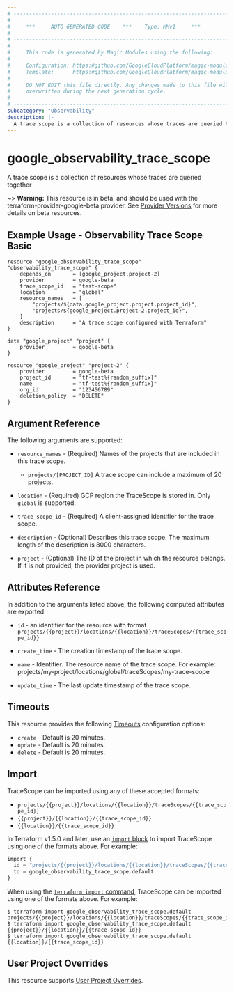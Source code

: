 ```yaml
---
# ----------------------------------------------------------------------------
#
#     ***     AUTO GENERATED CODE    ***    Type: MMv1     ***
#
# ----------------------------------------------------------------------------
#
#     This code is generated by Magic Modules using the following:
#
#     Configuration: https:#github.com/GoogleCloudPlatform/magic-modules/tree/main/mmv1/products/observability/TraceScope.yaml
#     Template:      https:#github.com/GoogleCloudPlatform/magic-modules/tree/main/mmv1/templates/terraform/resource.html.markdown.tmpl
#
#     DO NOT EDIT this file directly. Any changes made to this file will be
#     overwritten during the next generation cycle.
#
# ----------------------------------------------------------------------------
subcategory: "Observability"
description: |-
  A trace scope is a collection of resources whose traces are queried together
---
```


# google_observability_trace_scope

A trace scope is a collection of resources whose traces are queried together

~> **Warning:** This resource is in beta, and should be used with the terraform-provider-google-beta provider.
See [Provider Versions](https://terraform.io/docs/providers/google/guides/provider_versions.html) for more details on beta resources.


## Example Usage - Observability Trace Scope Basic


```hcl
resource "google_observability_trace_scope" "observability_trace_scope" {
    depends_on       = [google_project.project-2]
    provider         = google-beta
    trace_scope_id   = "test-scope"
    location         = "global"
    resource_names   = [
        "projects/${data.google_project.project.project_id}",
        "projects/${google_project.project-2.project_id}",
    ]
    description      = "A trace scope configured with Terraform"
}

data "google_project" "project" {
    provider         = google-beta
}

resource "google_project" "project-2" {
    provider         = google-beta
    project_id       = "tf-test%{random_suffix}"
    name             = "tf-test%{random_suffix}"
    org_id           = "123456789"
    deletion_policy  = "DELETE"
}
```

## Argument Reference

The following arguments are supported:


* `resource_names` -
  (Required)
  Names of the projects that are included in this trace scope.
  *  `projects/[PROJECT_ID]`
  A trace scope can include a maximum of 20 projects.

* `location` -
  (Required)
  GCP region the TraceScope is stored in. Only `global` is supported.

* `trace_scope_id` -
  (Required)
  A client-assigned identifier for the trace scope.


* `description` -
  (Optional)
  Describes this trace scope.
  The maximum length of the description is 8000 characters.

* `project` - (Optional) The ID of the project in which the resource belongs.
    If it is not provided, the provider project is used.



## Attributes Reference

In addition to the arguments listed above, the following computed attributes are exported:

* `id` - an identifier for the resource with format `projects/{{project}}/locations/{{location}}/traceScopes/{{trace_scope_id}}`

* `create_time` -
  The creation timestamp of the trace scope.

* `name` -
  Identifier. The resource name of the trace scope.
  For example:
  projects/my-project/locations/global/traceScopes/my-trace-scope

* `update_time` -
  The last update timestamp of the trace scope.


## Timeouts

This resource provides the following
[Timeouts](https://developer.hashicorp.com/terraform/plugin/sdkv2/resources/retries-and-customizable-timeouts) configuration options:

- `create` - Default is 20 minutes.
- `update` - Default is 20 minutes.
- `delete` - Default is 20 minutes.

## Import


TraceScope can be imported using any of these accepted formats:

* `projects/{{project}}/locations/{{location}}/traceScopes/{{trace_scope_id}}`
* `{{project}}/{{location}}/{{trace_scope_id}}`
* `{{location}}/{{trace_scope_id}}`


In Terraform v1.5.0 and later, use an [`import` block](https://developer.hashicorp.com/terraform/language/import) to import TraceScope using one of the formats above. For example:

```tf
import {
  id = "projects/{{project}}/locations/{{location}}/traceScopes/{{trace_scope_id}}"
  to = google_observability_trace_scope.default
}
```

When using the [`terraform import` command](https://developer.hashicorp.com/terraform/cli/commands/import), TraceScope can be imported using one of the formats above. For example:

```
$ terraform import google_observability_trace_scope.default projects/{{project}}/locations/{{location}}/traceScopes/{{trace_scope_id}}
$ terraform import google_observability_trace_scope.default {{project}}/{{location}}/{{trace_scope_id}}
$ terraform import google_observability_trace_scope.default {{location}}/{{trace_scope_id}}
```

## User Project Overrides

This resource supports [User Project Overrides](https://registry.terraform.io/providers/hashicorp/google/latest/docs/guides/provider_reference#user_project_override).
